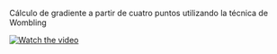 Cálculo de gradiente a partir de cuatro puntos utilizando la técnica de Wombling



[![Watch the video](https://youtu.be/E3OJJYOk1eY)](https://youtu.be/E3OJJYOk1eY)
